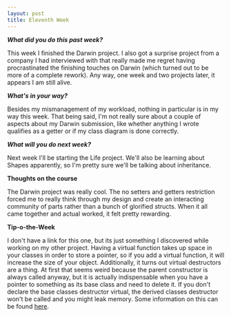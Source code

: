 ```yaml
---
layout: post
title: Eleventh Week
---
```

<p><b><i>What did you do this past week?</i></b></p>
<p>This week I finished the Darwin project. I also got a surprise project from a company I had interviewed with that really made me regret having procrastinated the finishing touches on Darwin (which turned out to be more of a complete rework). Any way, one week and two projects later, it appears I am still alive.</p>
<p><b><i>What's in your way?</i></b></p>
<p>Besides my mismanagement of my workload, nothing in particular is in my way this week. That being said, I'm not really sure about a couple of aspects about my Darwin submission, like whether anything I wrote qualifies as a getter or if my class diagram is done correctly.</p>
<p><b><i>What will you do next week?</i></b></p>
<p>Next week I'll be starting the Life project. We'll also be learning about Shapes apparently, so I'm pretty sure we'll be talking about inheritance.</p>
<p><b>Thoughts on the course</b></p>
<p>The Darwin project was really cool. The no setters and getters restriction forced me to really think through my design and create an interacting community of parts rather than a bunch of glorified structs. When it all came together and actual worked, it felt pretty rewarding.</p>
<p><b>Tip-o-the-Week</b></p>
<p>I don't have a link for this one, but its just something I discovered while working on my other project. Having a virtual function takes up space in your classes in order to store a pointer, so if you add a virtual function, it will increase the size of your object. Additionally, it turns out virtual destructors are a thing. At first that seems weird because the parent constructor is always called anyway, but it is actually indispensable when you have a pointer to something as its base class and need to delete it. If you don't declare the base classes destructor virtual, the derived classes destructor won't be called and you might leak memory. Some information on this can be found <a href="http://www.programmerinterview.com/index.php/c-cplusplus/virtual-destructors/">here</a>.</p>
